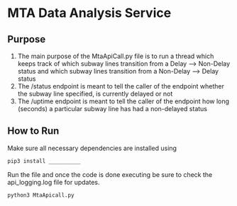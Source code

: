 # MTA Data Analysis Service

## Purpose
1. The main purpose of the MtaApiCall.py file is to run a thread which keeps track of which subway lines transition from a Delay --> Non-Delay status and which subway lines transition from a Non-Delay --> Delay status
2. The /status endpoint is meant to tell the caller of the endpoint whether the subway line specified, is currently delayed or not
3. The /uptime endpoint is meant to tell the caller of the endpoint how long (seconds) a particular subway line has had a non-delayed status


## How to Run
Make sure all necessary dependencies are installed using 
```python
pip3 install __________
```
Run the file and once the code is done executing be sure to check the api_logging.log file for updates.
```python
python3 MtaApicall.py
```

